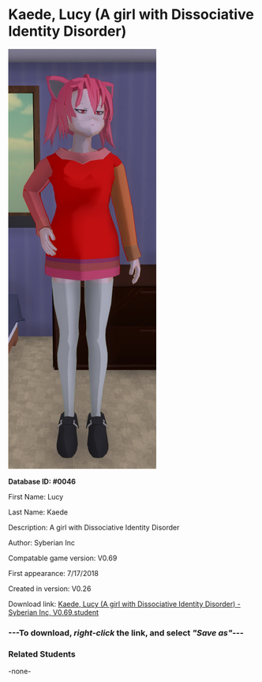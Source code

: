 # Kaede, Lucy (A girl with Dissociative Identity Disorder)

<img src="../../Files/Images/Kaede, Lucy (A girl with Dissociative Identity Disorder).png" title="Kaede, Lucy (A girl with Dissociative Identity Disorder) - Syberian Inc, V0.69">

**Database ID: #0046**

First Name: Lucy

Last Name: Kaede

Description: A girl with Dissociative Identity Disorder

Author: Syberian Inc

Compatable game version: V0.69

First appearance: 7/17/2018

Created in version: V0.26

Download link: <a href="https://raw.githubusercontent.com/Arbiter1223/Daigaku-Gurashi-Custom-Students/master/Files/Student%20Files/Kaede%2C%20Lucy%20(A%20girl%20with%20Dissociative%20Identity%20Disorder)%20-%20Syberian%20Inc%2C%20V0.69.student">Kaede, Lucy (A girl with Dissociative Identity Disorder) - Syberian Inc, V0.69.student</a>

### ---**To download, _right-click_ the link, and select _"Save as"_**---

### Related Students

-none-
